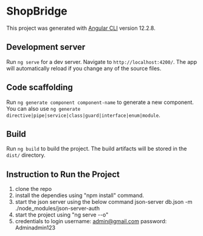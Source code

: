 # ShopBridge

This project was generated with [Angular CLI](https://github.com/angular/angular-cli) version 12.2.8.

## Development server

Run `ng serve` for a dev server. Navigate to `http://localhost:4200/`. The app will automatically reload if you change any of the source files.

## Code scaffolding

Run `ng generate component component-name` to generate a new component. You can also use `ng generate directive|pipe|service|class|guard|interface|enum|module`.

## Build

Run `ng build` to build the project. The build artifacts will be stored in the `dist/` directory.


## Instruction to Run the Project
1) clone the repo
2) install the dependies using "npm install" command.
3) start the json server using the below command
    json-server db.json -m ./node_modules/json-server-auth
4) start the project using "ng serve --o"
5) credentials to login
    username: admin@gmail.com
    password: Adminadmin123
